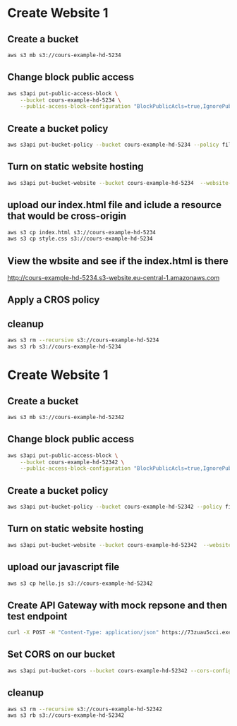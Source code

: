 # Create Website 1
## Create a bucket
```sh
aws s3 mb s3://cours-example-hd-5234
```
## Change block public access
```sh
aws s3api put-public-access-block \
    --bucket cours-example-hd-5234 \
    --public-access-block-configuration "BlockPublicAcls=true,IgnorePublicAcls=true,BlockPublicPolicy=false,RestrictPublicBuckets=false"
```
## Create a bucket policy
```sh
aws s3api put-bucket-policy --bucket cours-example-hd-5234 --policy file://bucket-policy.json
```
## Turn on static website hosting
```sh
aws s3api put-bucket-website --bucket cours-example-hd-5234  --website-configuration file://website.json
```
## upload our index.html file and iclude a resource that would be cross-origin
```sh
aws s3 cp index.html s3://cours-example-hd-5234
aws s3 cp style.css s3://cours-example-hd-5234
```
## View the wbsite and see if the index.html is there
http://cours-example-hd-5234.s3-website.eu-central-1.amazonaws.com

## Apply a CROS policy

## cleanup
```sh
aws s3 rm --recursive s3://cours-example-hd-5234
aws s3 rb s3://cours-example-hd-5234
```

# Create Website 1

## Create a bucket
```sh
aws s3 mb s3://cours-example-hd-52342
```
## Change block public access
```sh
aws s3api put-public-access-block \
    --bucket cours-example-hd-52342 \
    --public-access-block-configuration "BlockPublicAcls=true,IgnorePublicAcls=true,BlockPublicPolicy=false,RestrictPublicBuckets=false"
```
## Create a bucket policy
```sh
aws s3api put-bucket-policy --bucket cours-example-hd-52342 --policy file://bucket-policy2.json
```
## Turn on static website hosting
```sh
aws s3api put-bucket-website --bucket cours-example-hd-52342  --website-configuration file://website.json
```
## upload our javascript file
```sh
aws s3 cp hello.js s3://cours-example-hd-52342
```

## Create API Gateway with mock repsone and then test endpoint
```sh
curl -X POST -H "Content-Type: application/json" https://73zuau5cci.execute-api.eu-central-1.amazonaws.com/prod/hello
```

## Set CORS on our bucket
```sh
aws s3api put-bucket-cors --bucket cours-example-hd-52342 --cors-configuration file://cors.json
```

## cleanup
```sh
aws s3 rm --recursive s3://cours-example-hd-52342
aws s3 rb s3://cours-example-hd-52342
```